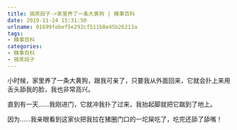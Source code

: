```yaml
---
title: 搞笑段子->家里养了一条大黄狗 | 糗事百科
date: 2019-11-24 15:31:50
urlname: 01699febef5e292cf511b8e45b26213a
tags: 
- 糗事百科
categories:
- 糗事百科
- 搞笑段子
---
```

小时候，家里养了一条大黄狗，跟我可亲了，只要我从外面回来，它就会扑上来用舌头舔我的脸，我也非常高兴。

直到有一天……我刚进门，它就冲我扑了过来，我抬起脚就把它踹到了地上。

因为……我亲眼看到这家伙把我拉在猪圈门口的一坨屎吃了，吃完还舔了舔嘴！


